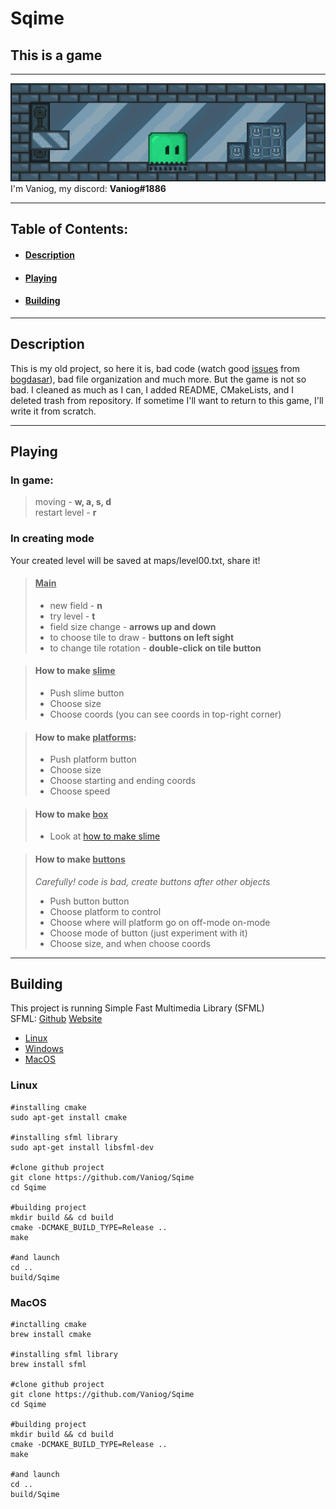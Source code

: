 # Sqime

## This is a game ##
---
![pic](images/ForREADME/img.png) I'm Vaniog, my discord: <b>Vaniog#1886</b>

---
## Table of Contents:
- #### [Description](#description)
- #### [Playing](#playing)
- #### [Building](#building)
---
## Description
This is my old project, so here it is,
bad code (watch good [issues](https://github.com/Vaniog/Sqime/issues) from [bogdasar](https://github.com/bogdasar1985)), bad file organization and much more.
But the game is not so bad.
I cleaned as much as I can, I added README, CMakeLists,
and I deleted trash from repository.
If sometime I'll want to return to this game, I'll write
it from scratch.

---
## Playing
### In game:
> moving - <b>w, a, s, d</b> \
> restart level - <b>r</b>

### In creating mode
Your created level will be saved at maps/level00.txt, share it!
> #### <u>Main</u>
>- new field - <b>n</b> 
>- try level - <b>t</b> 
>- field size change - <b>arrows up and down</b> 
>- to choose tile to draw - <b>buttons on left sight</b> 
>- to change tile rotation - <b>double-click on tile button</b>

> #### How to make <u>slime</u>
>- Push slime button 
>- Choose size 
>- Choose coords (you can see coords in top-right corner)

> #### How to make <u>platforms</u>:
>- Push platform button 
>- Choose size 
>- Choose starting and ending coords 
>- Choose speed

> #### How to make <u>box</u>
>- Look at [how to make slime](#how-to-make-slime)

> #### How to make <u>buttons</u>
> <i>Carefully! code is bad, create buttons after other objects</i> 
>- Push button button 
>- Choose platform to control 
>- Choose where will platform go on off-mode on-mode 
>- Choose mode of button (just experiment with it) 
>- Choose size, and when choose coords
 ---
## Building
This project is running Simple Fast Multimedia Library
(SFML) \
SFML: [Github](https://github.com/SFML/SFML) [Website](https://www.sfml-dev.org/)

- [Linux](#Linux)
- [Windows](#playing)
- [MacOS](#macos)

### Linux
    #installing cmake
    sudo apt-get install cmake

    #installing sfml library
    sudo apt-get install libsfml-dev

    #clone github project
    git clone https://github.com/Vaniog/Sqime
    cd Sqime

    #building project
    mkdir build && cd build
    cmake -DCMAKE_BUILD_TYPE=Release ..
    make
    
    #and launch
    cd ..
    build/Sqime

### MacOS
    #inctalling cmake
    brew install cmake

    #installing sfml library
    brew install sfml

    #clone github project
    git clone https://github.com/Vaniog/Sqime
    cd Sqime

    #building project
    mkdir build && cd build
    cmake -DCMAKE_BUILD_TYPE=Release ..
    make
    
    #and launch
    cd ..
    build/Sqime

